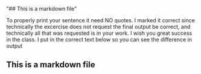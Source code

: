  "## This is a markdown file"
 
 To properly print your sentence it need NO quotes. I marked it correct since technically the excercise does not request the final output be correct, and technically all that was requested is in your work. I wish you great success in the class. I put in the correct text below so you can see the difference in output
 
 ## This is a markdown file

